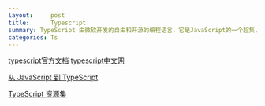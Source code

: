 ```yaml
---
layout:     post
title:      Typescript
summary: TypeScript 由微软开发的自由和开源的编程语言，它是JavaScript的一个超集，扩展了JavaScript的语法。
categories: Ts
---
```


[typescript官方文档](https://www.typescriptlang.org/)
[typescript中文网](https://www.tslang.cn/)

[从 JavaScript 到 TypeScript](http://muyunyun.cn/posts/66a54fc2/)

[TypeScript 资源集](https://segmentfault.com/a/1190000010130073)


